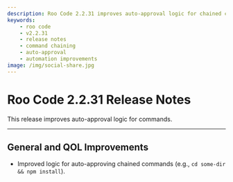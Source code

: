 ```yaml
---
description: Roo Code 2.2.31 improves auto-approval logic for chained commands like 'cd some-dir && npm install' for better automation.
keywords:
    - roo code
    - v2.2.31
    - release notes
    - command chaining
    - auto-approval
    - automation improvements
image: /img/social-share.jpg
---
```


# Roo Code 2.2.31 Release Notes

This release improves auto-approval logic for commands.

---

## General and QOL Improvements

- Improved logic for auto-approving chained commands (e.g., `cd some-dir && npm install`).
